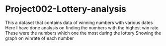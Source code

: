 # Project002-Lottery-analysis
This a dataset that contains data of winning numbers with various dates
Here I have done analysis on finding the numbers with the highest win rate
These were the numbers which one the most during the lottery
Showing the graph on winrate of each number
